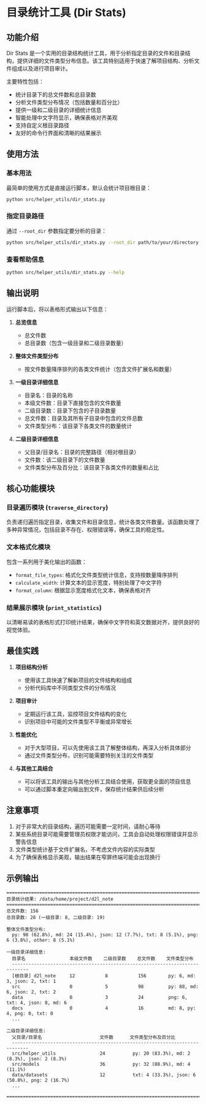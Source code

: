 # 目录统计工具 (Dir Stats)

## 功能介绍

Dir Stats 是一个实用的目录结构统计工具，用于分析指定目录的文件和目录结构，提供详细的文件类型分布信息。该工具特别适用于快速了解项目结构、分析文件组成以及进行项目审计。

主要特性包括：

- 统计目录下的总文件数和总目录数
- 分析文件类型分布情况（包括数量和百分比）
- 提供一级和二级目录的详细统计信息
- 智能处理中文字符显示，确保表格对齐美观
- 支持自定义根目录路径
- 友好的命令行界面和清晰的结果展示

## 使用方法

### 基本用法

最简单的使用方式是直接运行脚本，默认会统计项目根目录：

```bash
python src/helper_utils/dir_stats.py
```

### 指定目录路径

通过 `--root_dir` 参数指定要分析的目录：

```bash
python src/helper_utils/dir_stats.py --root_dir path/to/your/directory
```

### 查看帮助信息

```bash
python src/helper_utils/dir_stats.py --help
```

## 输出说明

运行脚本后，将以表格形式输出以下信息：

1. **总览信息**
   - 总文件数
   - 总目录数（包含一级目录和二级目录数量）

2. **整体文件类型分布**
   - 按文件数量降序排列的各类文件统计（包含文件扩展名和数量）

3. **一级目录详细信息**
   - 目录名：目录的名称
   - 本级文件数：目录下直接包含的文件数量
   - 二级目录数：目录下包含的子目录数量
   - 总文件数：目录及其所有子目录中包含的文件总数
   - 文件类型分布：该目录下各类文件的数量统计

4. **二级目录详细信息**
   - 父目录/目录名：目录的完整路径（相对根目录）
   - 文件数：该二级目录下的文件数量
   - 文件类型分布及百分比：该目录下各类文件的数量和占比

## 核心功能模块

### 目录遍历模块 (`traverse_directory`)

负责递归遍历指定目录，收集文件和目录信息，统计各类文件数量。该函数处理了多种异常情况，包括目录不存在、权限错误等，确保工具的稳定性。

### 文本格式化模块

包含一系列用于美化输出的函数：

- `format_file_types`: 格式化文件类型统计信息，支持按数量降序排列
- `calculate_width`: 计算文本的显示宽度，特别处理了中文字符
- `format_column`: 根据显示宽度格式化文本，确保表格对齐

### 结果展示模块 (`print_statistics`)

以清晰易读的表格形式打印统计结果，确保中文字符和英文数据对齐，提供良好的视觉体验。

## 最佳实践

1. **项目结构分析**
   - 使用该工具快速了解新项目的文件结构和组成
   - 分析代码库中不同类型文件的分布情况

2. **项目审计**
   - 定期运行该工具，监控项目文件结构的变化
   - 识别项目中可能的文件类型不平衡或异常增长

3. **性能优化**
   - 对于大型项目，可以先使用该工具了解整体结构，再深入分析具体部分
   - 通过文件类型分布，识别可能需要特别关注的文件类型

4. **与其他工具结合**
   - 可以将该工具的输出与其他分析工具结合使用，获取更全面的项目信息
   - 可以通过脚本重定向输出到文件，保存统计结果供后续分析

## 注意事项

1. 对于非常大的目录结构，遍历可能需要一定时间，请耐心等待
2. 某些系统目录可能需要管理员权限才能访问，工具会自动处理权限错误并显示警告信息
3. 文件类型统计基于文件扩展名，不考虑文件内容的实际类型
4. 为了确保表格显示美观，输出结果在窄屏终端可能会出现换行

## 示例输出

```
================================================================================
目录统计结果: /data/home/project/d2l_note
================================================================================
总文件数: 156
总目录数: 28 (一级目录: 8, 二级目录: 19)

整体文件类型分布:
  py: 98 (62.8%), md: 24 (15.4%), json: 12 (7.7%), txt: 8 (5.1%), png: 6 (3.8%), other: 8 (5.1%)

一级目录详细信息:
  目录名                本级文件数    二级目录数    总文件数    文件类型分布
  ----------------------------------------------------------------------------
  [根目录] d2l_note     12           8           156        py: 6, md: 3, json: 2, txt: 1
  src                  0            5           98         py: 88, md: 6, json: 2, txt: 2
  data                 0            3           24         png: 6, txt: 4, json: 8, md: 6
  docs                 0            4           16         md: 8, py: 4, png: 0, txt: 0
  ...

二级目录详细信息:
  父目录/目录名                     文件数      文件类型分布及百分比
  ----------------------------------------------------------------------------
  src/helper_utils                24          py: 20 (83.3%), md: 2 (8.3%), json: 2 (8.3%)
  src/models                      36          py: 32 (88.9%), md: 4 (11.1%)
  data/datasets                   12          txt: 4 (33.3%), json: 6 (50.0%), png: 2 (16.7%)
  ...

================================================================================
```